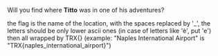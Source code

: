 Will you find where **Titto** was in one of his adventures?

the flag is the name of the location, with the spaces replaced by '_', the letters should be only lower ascii ones (in case of letters like 'è', put 'e') then all wrapped by TRX{} (example: "Naples International Airport" is "TRX{naples_international_airport}")
